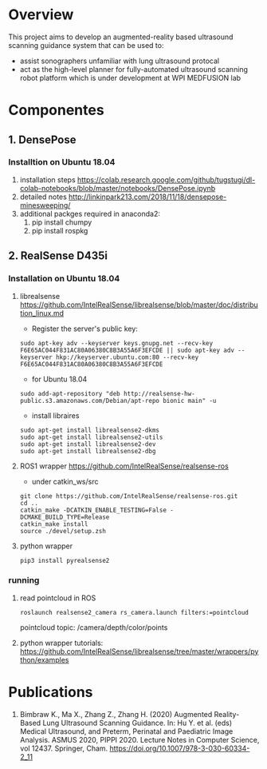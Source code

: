 # Overview
This project aims to develop an augmented-reality based ultrasound scanning guidance system that can be used to:
- assist sonographers unfamiliar with lung ultrasound protocal
- act as the high-level planner for fully-automated ultrasound scanning robot platform which is under development at WPI MEDFUSION lab

# Componentes

## 1. DensePose
### Installtion on Ubuntu 18.04
1. installation steps https://colab.research.google.com/github/tugstugi/dl-colab-notebooks/blob/master/notebooks/DensePose.ipynb
2. detailed notes http://linkinpark213.com/2018/11/18/densepose-minesweeping/
3. additional packges required in anaconda2:
    1. pip install chumpy
    2. pip install rospkg

## 2. RealSense D435i
### Installation on Ubuntu 18.04
1. librealsense https://github.com/IntelRealSense/librealsense/blob/master/doc/distribution_linux.md
    - Register the server's public key:
    ``` shell
    sudo apt-key adv --keyserver keys.gnupg.net --recv-key F6E65AC044F831AC80A06380C8B3A55A6F3EFCDE || sudo apt-key adv --keyserver hkp://keyserver.ubuntu.com:80 --recv-key F6E65AC044F831AC80A06380C8B3A55A6F3EFCDE
    ```
    - for Ubuntu 18.04
    ``` shell
    sudo add-apt-repository "deb http://realsense-hw-public.s3.amazonaws.com/Debian/apt-repo bionic main" -u
    ```
    - install libraires
    ``` shell
    sudo apt-get install librealsense2-dkms
    sudo apt-get install librealsense2-utils
    sudo apt-get install librealsense2-dev
    sudo apt-get install librealsense2-dbg
    ```

2. ROS1 wrapper https://github.com/IntelRealSense/realsense-ros
    - under catkin_ws/src
    ```shell
    git clone https://github.com/IntelRealSense/realsense-ros.git
    cd ..
    catkin_make -DCATKIN_ENABLE_TESTING=False -DCMAKE_BUILD_TYPE=Release
    catkin_make install
    source ./devel/setup.zsh
    ```

3. python wrapper 
    ``` shell
    pip3 install pyrealsense2
    ```

### running
1. read pointcloud in ROS
    ``` shell
    roslaunch realsense2_camera rs_camera.launch filters:=pointcloud
    ```
    pointcloud topic: /camera/depth/color/points

2. python wrapper tutorials: https://github.com/IntelRealSense/librealsense/tree/master/wrappers/python/examples

# Publications
1. Bimbraw K., Ma X., Zhang Z., Zhang H. (2020) Augmented Reality-Based Lung Ultrasound Scanning Guidance. In: Hu Y. et al. (eds) Medical Ultrasound, and Preterm, Perinatal and Paediatric Image Analysis. ASMUS 2020, PIPPI 2020. Lecture Notes in Computer Science, vol 12437. Springer, Cham. https://doi.org/10.1007/978-3-030-60334-2_11
